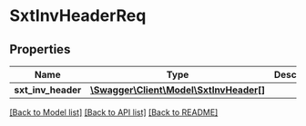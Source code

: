 # SxtInvHeaderReq

## Properties
Name | Type | Description | Notes
------------ | ------------- | ------------- | -------------
**sxt_inv_header** | [**\Swagger\Client\Model\SxtInvHeader[]**](SxtInvHeader.md) |  | [optional] 

[[Back to Model list]](../README.md#documentation-for-models) [[Back to API list]](../README.md#documentation-for-api-endpoints) [[Back to README]](../README.md)


